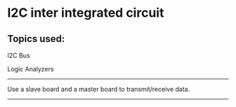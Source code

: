 # I2C inter integrated circuit

## Topics used:

I2C Bus

Logic Analyzers

---

Use a slave board and a master board to transmit/receive data.

---